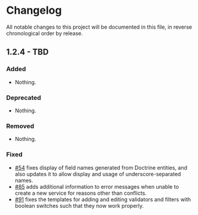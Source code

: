 # Changelog

All notable changes to this project will be documented in this file, in reverse chronological order by release.

## 1.2.4 - TBD

### Added

- Nothing.

### Deprecated

- Nothing.

### Removed

- Nothing.

### Fixed

- [#54](https://github.com/zfcampus/zf-apigility-admin-ui/pull/54) fixes display
  of field names generated from Doctrine entities, and also updates it to allow
  display and usage of underscore-separated names.
- [#85](https://github.com/zfcampus/zf-apigility-admin-ui/pull/85) adds
  additional information to error messages when unable to create a new service
  for reasons other than conflicts.
- [#91](https://github.com/zfcampus/zf-apigility-admin-ui/pull/91) fixes the
  templates for adding and editing validators and filters with boolean switches
  such that they now work properly.
